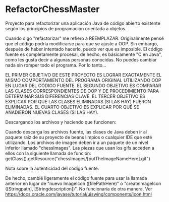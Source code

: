 # RefactorChessMaster
Proyecto para refactorizar una aplicación Java de código abierto existente según los principios de programación orientada a objetos.

Cuando digo "refactorizar" me refiero a REEMPLAZAR. Originalmente pensé que el código podría modificarse para que se ajuste a OOP. Sin embargo, después de haber intentado hacerlo, puedo ver que es imposible. El código fuente es completamente procesal, de hecho, es básicamente "C en Java", como les gusta decir a algunas personas conocidas. No puedes cambiar nada sin romper todo el programa. Por lo tanto...

EL PRIMER OBJETIVO DE ESTE PROYECTO ES LOGRAR EXACTAMENTE EL MISMO COMPORTAMIENTO DEL PROGRAMA ORIGINAL UTILIZANDO OOP EN LUGAR DEL CÓDIGO FUENTE.
EL SEGUNDO OBJETIVO ES COMPARAR LAS CLASES CORRESPONDIENTES DE OOP Y DE PROCEDIMIENTO PARA DETERMINAR SUS DIFERENCIAS CLAVE.
EL TERCER OBJETIVO ES EXPLICAR POR QUÉ LAS CLASES ELIMINADAS (SI LAS HAY) FUERON ELIMINADAS.
EL CUARTO OBJETIVO ES EXPLICAR POR QUÉ SE AÑADIERON NUEVAS CLASES (SI LAS HAY).

Descargando los archivos y haciendo que funcionen:

Cuando descarga los archivos fuente, las clases de Java deben ir al paquete raíz de su proyecto de beans limpios o cualquier IDE que esté utilizando. Los archivos de imagen deben ir a un paquete de un nivel inferior llamado "chessImages". Las piezas que usan los gifs acceden a ellos con la siguiente llamada de función: getClass().getResource("chessImages/[putTheImageNameHere].gif")

Nota sobre la autenticidad del código fuente:

De hecho, cambié ligeramente el código fuente para usar la llamada anterior en lugar de "nuevo ImageIcon ([filePathHere)" o "createImageIcon ([Stringpath], [Stringdescription])". No funcionaría de otra manera. Ver https://docs.oracle.com/javase/tutorial/uiswing/components/icon.html 
